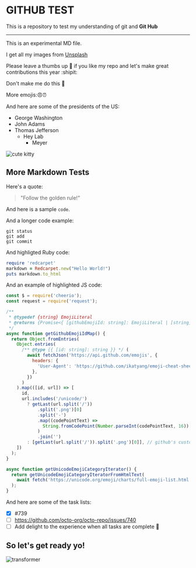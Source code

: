 # GITHUB TEST

This is a repository to test my understanding of git and **Git Hub**

---

This is an experimental MD file.

I get all my images from [Unsplash](https://unsplash.com/)

Please leave a thumbs up 🤗 if you like my repo and let's make great contributions this year :shipit:

Don't make me do this 👾

More emojis:😠⏰

And here are some of the presidents of the US:

- George Washington
- John Adams
- Thomas Jefferson
  - Hey Lab
    - Meyer

![cute kitty](https://static.boredpanda.com/blog/wp-content/uploads/2016/08/cute-kittens-4-57b30a939dff5__605.jpg)

## More Markdown Tests

Here's a quote:

> "Follow the golden rule!"

And here is a sample `code`.

And a longer code example:

```
git status
git add
git commit
```

And highligted Ruby code:

```ruby
require 'redcarpet'
markdown = Redcarpet.new("Hello World!")
puts markdown.to_html
```

And an example of highlighted JS code:

```js
const $ = require('cheerio');
const request = require('request');

/**
 * @typedef {string} EmojiLiteral
 * @returns {Promise<{ [githubEmojiId: string]: EmojiLiteral | [string] }>}
 */
async function getGithubEmojiIdMap() {
  return Object.fromEntries(
    Object.entries(
      /** @type {{ [id: string]: string }} */ (
        await fetchJson('https://api.github.com/emojis', {
          headers: {
            'User-Agent': 'https://github.com/ikatyang/emoji-cheat-sheet',
          },
        })
      )
    ).map(([id, url]) => [
      id,
      url.includes('/unicode/')
        ? getLast(url.split('/'))
            .split('.png')[0]
            .split('-')
            .map((codePointText) =>
              String.fromCodePoint(Number.parseInt(codePointText, 16))
            )
            .join('')
        : [getLast(url.split('/')).split('.png')[0]], // github's custom emoji
    ])
  );
}

async function getUnicodeEmojiCategoryIterator() {
  return getUnicodeEmojiCategoryIteratorFromHtmlText(
    await fetch('https://unicode.org/emoji/charts/full-emoji-list.html')
  );
}
```

And here are some of the task lists:

- [x] #739
- [ ] https://github.com/octo-org/octo-repo/issues/740
- [ ] Add delight to the experience when all tasks are complete :tada:

## So let's get ready yo!

![transformer](https://tfwiki.net/mediawiki/images2/thumb/3/37/Optimusg1.jpg/350px-Optimusg1.jpg)
